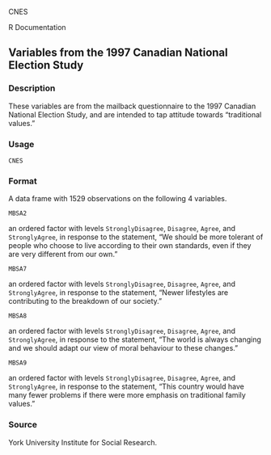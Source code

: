 CNES

R Documentation

## Variables from the 1997 Canadian National Election Study

### Description

These variables are from the mailback questionnaire to the 1997 Canadian
National Election Study, and are intended to tap attitude towards “traditional
values.”

### Usage

    CNES

### Format

A data frame with 1529 observations on the following 4 variables.

`MBSA2`

an ordered factor with levels `StronglyDisagree`, `Disagree`, `Agree`, and
`StronglyAgree`, in response to the statement, “We should be more tolerant of
people who choose to live according to their own standards, even if they are
very different from our own.”

`MBSA7`

an ordered factor with levels `StronglyDisagree`, `Disagree`, `Agree`, and
`StronglyAgree`, in response to the statement, “Newer lifestyles are
contributing to the breakdown of our society.”

`MBSA8`

an ordered factor with levels `StronglyDisagree`, `Disagree`, `Agree`, and
`StronglyAgree`, in response to the statement, “The world is always changing
and we should adapt our view of moral behaviour to these changes.”

`MBSA9`

an ordered factor with levels `StronglyDisagree`, `Disagree`, `Agree`, and
`StronglyAgree`, in response to the statement, “This country would have many
fewer problems if there were more emphasis on traditional family values.”

### Source

York University Institute for Social Research.

